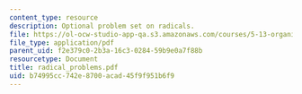 ```yaml
---
content_type: resource
description: Optional problem set on radicals.
file: https://ol-ocw-studio-app-qa.s3.amazonaws.com/courses/5-13-organic-chemistry-ii-fall-2003/b74995cc742e8700acad45f9f951b6f9_radical_problems.pdf
file_type: application/pdf
parent_uid: f2e379c0-2b3a-16c3-0284-59b9e0a7f88b
resourcetype: Document
title: radical_problems.pdf
uid: b74995cc-742e-8700-acad-45f9f951b6f9
---
```

